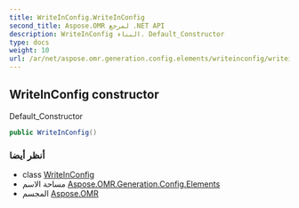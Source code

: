 ```yaml
---
title: WriteInConfig.WriteInConfig
second_title: Aspose.OMR لمرجع .NET API
description: WriteInConfig البناء. Default_Constructor
type: docs
weight: 10
url: /ar/net/aspose.omr.generation.config.elements/writeinconfig/writeinconfig/
---
```

## WriteInConfig constructor

Default_Constructor

```csharp
public WriteInConfig()
```

### أنظر أيضا

* class [WriteInConfig](../)
* مساحة الاسم [Aspose.OMR.Generation.Config.Elements](../../writeinconfig/)
* المجسم [Aspose.OMR](../../../)


